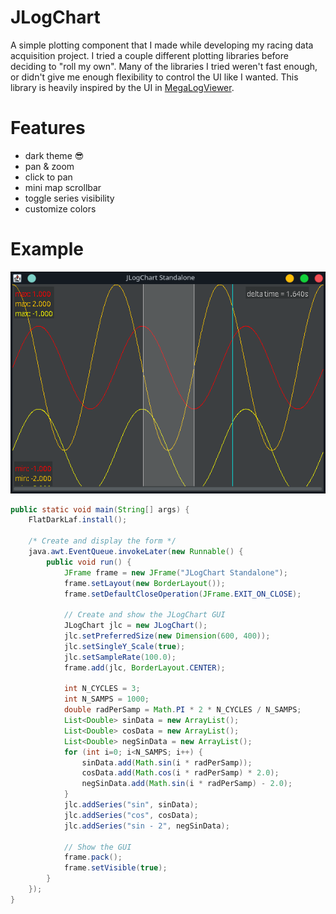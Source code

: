 # JLogChart
A simple plotting component that I made while developing my racing data acquisition project. I tried a couple different plotting libraries before deciding to "roll my own". Many of the libraries I tried weren't fast enough, or didn't give me enough flexibility to control the UI like I wanted. This library is heavily inspired by the UI in [MegaLogViewer](https://www.efianalytics.com/MegaLogViewer/).

# Features
 * dark theme :sunglasses:
 * pan & zoom
 * click to pan
 * mini map scrollbar
 * toggle series visibility
 * customize colors

# Example
![JLogChartDemo](docs/imgs/JLogChartDemo.png?raw=true "JLogChartDemo")

```java
public static void main(String[] args) {
    FlatDarkLaf.install();
    
    /* Create and display the form */
    java.awt.EventQueue.invokeLater(new Runnable() {
        public void run() {
            JFrame frame = new JFrame("JLogChart Standalone");
            frame.setLayout(new BorderLayout());
            frame.setDefaultCloseOperation(JFrame.EXIT_ON_CLOSE);
            
            // Create and show the JLogChart GUI
            JLogChart jlc = new JLogChart();
            jlc.setPreferredSize(new Dimension(600, 400));
            jlc.setSingleY_Scale(true);
            jlc.setSampleRate(100.0);
            frame.add(jlc, BorderLayout.CENTER);
            
            int N_CYCLES = 3;
            int N_SAMPS = 1000;
            double radPerSamp = Math.PI * 2 * N_CYCLES / N_SAMPS;
            List<Double> sinData = new ArrayList();
            List<Double> cosData = new ArrayList();
            List<Double> negSinData = new ArrayList();
            for (int i=0; i<N_SAMPS; i++) {
                sinData.add(Math.sin(i * radPerSamp));
                cosData.add(Math.cos(i * radPerSamp) * 2.0);
                negSinData.add(Math.sin(i * radPerSamp) - 2.0);
            }
            jlc.addSeries("sin", sinData);
            jlc.addSeries("cos", cosData);
            jlc.addSeries("sin - 2", negSinData);
            
            // Show the GUI
            frame.pack();
            frame.setVisible(true);
        }
    });
}
```
